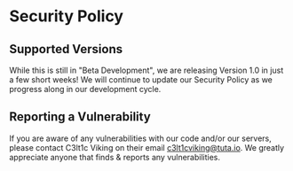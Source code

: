 # Security Policy

## Supported Versions

While this is still in "Beta Development", we are releasing Version 1.0 in just a few short weeks! 
We will continue to update our Security Policy as we progress along in our development cycle.

## Reporting a Vulnerability

If you are aware of any vulnerabilities with our code and/or our servers, please contact C3lt1c Viking on their email c3lt1cviking@tuta.io. 
We greatly appreciate anyone that finds & reports any vulnerabilities. 

